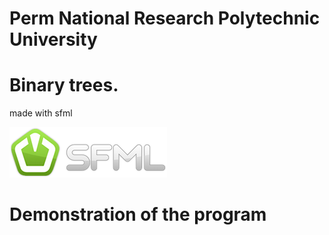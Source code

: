 # Perm National Research Polytechnic University
# Binary trees.

made with sfml

<img width=252 height=81 src="./pic/logo.png">

# Demonstration of the program

<gif src="./pic/dev22.gif">
